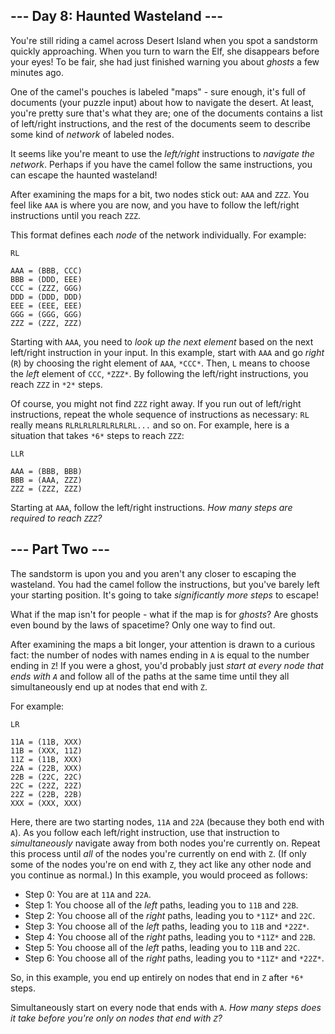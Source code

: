 ## --- Day 8: Haunted Wasteland ---

You're still riding a camel across Desert Island when you spot a sandstorm
quickly approaching. When you turn to warn the Elf, she disappears before your
eyes! To be fair, she had just finished warning you about *ghosts* a few minutes
ago.

One of the camel's pouches is labeled "maps" - sure enough, it's full of
documents (your puzzle input) about how to navigate the desert. At least, you're
pretty sure that's what they are; one of the documents contains a list of
left/right instructions, and the rest of the documents seem to describe some
kind of *network* of labeled nodes.

It seems like you're meant to use the *left/right* instructions to *navigate the
network*. Perhaps if you have the camel follow the same instructions, you can
escape the haunted wasteland!

After examining the maps for a bit, two nodes stick out: `AAA` and `ZZZ`. You
feel like `AAA` is where you are now, and you have to follow the left/right
instructions until you reach `ZZZ`.

This format defines each *node* of the network individually. For example:

```
RL

AAA = (BBB, CCC)
BBB = (DDD, EEE)
CCC = (ZZZ, GGG)
DDD = (DDD, DDD)
EEE = (EEE, EEE)
GGG = (GGG, GGG)
ZZZ = (ZZZ, ZZZ)

```

Starting with `AAA`, you need to *look up the next element* based on the next
left/right instruction in your input. In this example, start with `AAA` and go
*right* (`R`) by choosing the right element of `AAA`, `*CCC*`. Then, `L` means
to choose the *left* element of `CCC`, `*ZZZ*`. By following the left/right
instructions, you reach `ZZZ` in `*2*` steps.

Of course, you might not find `ZZZ` right away. If you run out of left/right
instructions, repeat the whole sequence of instructions as necessary: `RL`
really means `RLRLRLRLRLRLRLRL...` and so on. For example, here is a situation
that takes `*6*` steps to reach `ZZZ`:

```
LLR

AAA = (BBB, BBB)
BBB = (AAA, ZZZ)
ZZZ = (ZZZ, ZZZ)

```

Starting at `AAA`, follow the left/right instructions. *How many steps are
required to reach `ZZZ`?*

## --- Part Two ---

The sandstorm is upon you and you aren't any closer to escaping the wasteland.
You had the camel follow the instructions, but you've barely left your starting
position. It's going to take *significantly more steps* to escape!

What if the map isn't for people - what if the map is for *ghosts*? Are ghosts
even bound by the laws of spacetime? Only one way to find out.

After examining the maps a bit longer, your attention is drawn to a curious
fact: the number of nodes with names ending in `A` is equal to the number ending
in `Z`! If you were a ghost, you'd probably just *start at every node that ends
with `A`* and follow all of the paths at the same time until they all
simultaneously end up at nodes that end with `Z`.

For example:

```
LR

11A = (11B, XXX)
11B = (XXX, 11Z)
11Z = (11B, XXX)
22A = (22B, XXX)
22B = (22C, 22C)
22C = (22Z, 22Z)
22Z = (22B, 22B)
XXX = (XXX, XXX)

```

Here, there are two starting nodes, `11A` and `22A` (because they both end with
`A`). As you follow each left/right instruction, use that instruction to
*simultaneously* navigate away from both nodes you're currently on. Repeat this
process until *all* of the nodes you're currently on end with `Z`. (If only some
of the nodes you're on end with `Z`, they act like any other node and you
continue as normal.) In this example, you would proceed as follows:

* Step 0: You are at `11A` and `22A`.
* Step 1: You choose all of the *left* paths, leading you to `11B` and `22B`.
* Step 2: You choose all of the *right* paths, leading you to `*11Z*` and `22C`.
* Step 3: You choose all of the *left* paths, leading you to `11B` and `*22Z*`.
* Step 4: You choose all of the *right* paths, leading you to `*11Z*` and `22B`.
* Step 5: You choose all of the *left* paths, leading you to `11B` and `22C`.
* Step 6: You choose all of the *right* paths, leading you to `*11Z*` and
  `*22Z*`.

So, in this example, you end up entirely on nodes that end in `Z` after `*6*`
steps.

Simultaneously start on every node that ends with `A`. *How many steps does it
take before you're only on nodes that end with `Z`?*
